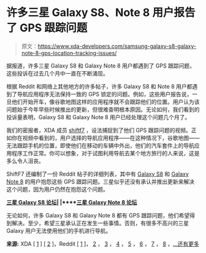 # 许多三星 Galaxy S8、Note 8 用户报告了 GPS 跟踪问题

> 原文：<https://www.xda-developers.com/samsung-galaxy-s8-galaxy-note-8-gps-location-tracking-issues/>

据报道，许多三星 Galaxy S8 和 Galaxy Note 8 用户都遇到了 GPS 跟踪问题，这些投诉在过去几个月中一直在不断涌现。

根据 Reddit 和网络上其他地方的许多帖子，许多 Galaxy S8 和 Note 8 用户都遇到了导航应用程序无法保持一致的 GPS 锁定的问题。例如，这些用户报告说，一旦他们开始开车，像谷歌地图这样的应用程序就不会跟踪他们的位置。用户认为该问题始于今年早些时候推出的更新，但很难查明根本原因。无论如何，我们看到的投诉量表明，Galaxy S8 和 Galaxy Note 8 用户已经处理这个问题几个月了。

我们的密报者，XDA 成员 [shiftf7](https://forum.xda-developers.com/member.php?u=3767555) ，设法捕捉到了他们 GPS 跟踪问题的视频。正如你在视频中看到的，用户选择的导航应用程序——在这种情况下，谷歌地图——无法跟踪手机的位置，即使他们在移动的车辆中外出，他们的汽车套件上的导航应用程序工作正常。你可以想象，对于试图利用导航去某个地方旅行的人来说，这是多么令人沮丧。

ShiftF7 还编制了一份 Reddit 帖子的详细列表，其中有 [Galaxy S8](https://www.reddit.com/r/GalaxyS8/search?q=GPS&restrict_sr=1) 和 [Galaxy Note 8](https://www.reddit.com/r/GalaxyNote8/search?q=GPS&restrict_sr=1) 的用户抱怨这些 GPS 跟踪问题。三星似乎还没有承认并推出更新来解决这个问题，因为用户仍然在抱怨这个问题。

**[三星 Galaxy S8 论坛](https://forum.xda-developers.com/galaxy-s8)| |****[三星 Galaxy Note 8 论坛](https://forum.xda-developers.com/galaxy-note-8)**

无论如何，许多 Galaxy S8 和 Galaxy Note 8 都有 GPS 跟踪问题，他们希望得到解决。至少，希望三星承认正在发生一些事情。否则，有很多不高兴的三星 Galaxy 用户无法使用他们的手机进行导航。

**来源:** XDA [ [1](https://forum.xda-developers.com/galaxy-note-8/help/recent-gps-problems-t4058849) ] [ [2](https://forum.xda-developers.com/galaxy-note-8/help/gps-stopped-t4051087) ]，Reddit [ [1](https://www.reddit.com/r/GalaxyNote8/comments/ijto3l/all_versions_of_the_s8_series_have_their_gps/) ]， [2](https://www.reddit.com/r/GalaxyNote8/comments/i3obc9/gps_issues_i_have_seen_a_lot_of_posts_and/) ， [3](https://www.reddit.com/r/GalaxyNote8/comments/ifrhdy/gps_location_not_found_after_recent_update/) ， [4](https://www.reddit.com/r/GalaxyNote8/comments/hoxkeu/after_nearly_3_years_of_enjoying_this_phone_the/) ， [5](https://www.reddit.com/r/GalaxyNote8/comments/i2by3i/how_is_it_possible_the_gps_still_isnt_fix/) ， [6](https://www.reddit.com/r/GalaxyS8/comments/iax7c3/has_anyone_taken_responsibility_for_the_gps/) ， [7](https://www.reddit.com/r/GalaxyS8/comments/igrt20/gps_issue/) ， [8](https://www.reddit.com/r/GalaxyS8/comments/idzitz/gps_failing_getting_slow_at_times/) ，[...还有更多](https://www.reddit.com/r/GalaxyS8/comments/gzdnbp/google_maps_loses_gps_signal_when_i_start/)